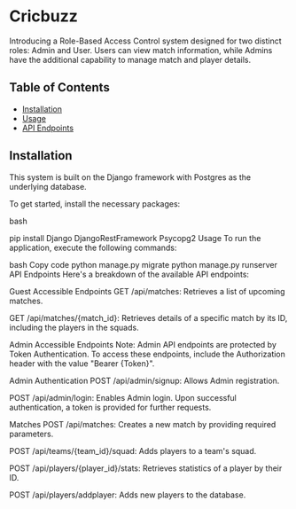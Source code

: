 # Cricbuzz

Introducing a Role-Based Access Control system designed for two distinct roles: Admin and User. Users can view match information, while Admins have the additional capability to manage match and player details.

## Table of Contents

- [Installation](#installation)
- [Usage](#usage)
- [API Endpoints](#api-endpoints)

## Installation

This system is built on the Django framework with Postgres as the underlying database.

To get started, install the necessary packages:

bash

pip install Django DjangoRestFramework Psycopg2
Usage
To run the application, execute the following commands:

bash
Copy code
python manage.py migrate
python manage.py runserver
API Endpoints
Here's a breakdown of the available API endpoints:

Guest Accessible Endpoints
GET /api/matches:
Retrieves a list of upcoming matches.


GET /api/matches/{match_id}: 
Retrieves details of a specific match by its ID, including the players in the squads.


Admin Accessible Endpoints
Note: Admin API endpoints are protected by Token Authentication. 
To access these endpoints, include the Authorization header with the value "Bearer {Token}".

Admin Authentication
POST /api/admin/signup: 
Allows Admin registration.


POST /api/admin/login: 
Enables Admin login. Upon successful authentication, a token is provided for further requests.


Matches
POST /api/matches: 
Creates a new match by providing required parameters.


POST /api/teams/{team_id}/squad: 
Adds players to a team's squad.


POST /api/players/{player_id}/stats: 
Retrieves statistics of a player by their ID.


POST /api/players/addplayer: 
Adds new players to the database.





